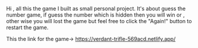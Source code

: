 Hi , all this the game I built as small personal project. It's about guess the number game, if guess the number which is hidden then you will win or , other wise you will lost the game but feel free 
to click the "Again!" button to restart the game.

This the link for the game-> https://verdant-trifle-569acd.netlify.app/
